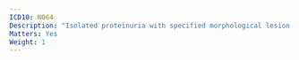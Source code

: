```yaml
---
ICD10: N064
Description: "Isolated proteinuria with specified morphological lesion: Diffuse endocapillary proliferative glomerulonephritis"
Matters: Yes
Weight: 1
---
```


